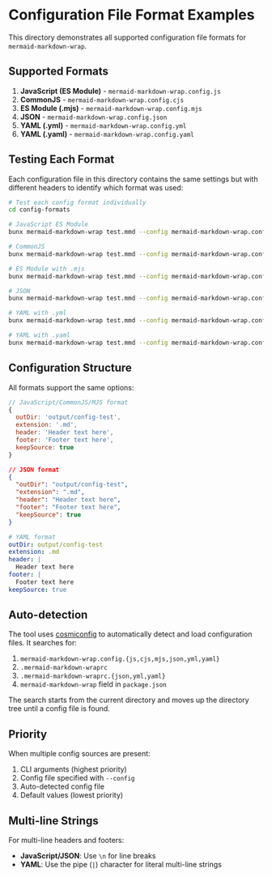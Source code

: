 # Configuration File Format Examples

This directory demonstrates all supported configuration file formats for `mermaid-markdown-wrap`.

## Supported Formats

1. **JavaScript (ES Module)** - `mermaid-markdown-wrap.config.js`
2. **CommonJS** - `mermaid-markdown-wrap.config.cjs`
3. **ES Module (.mjs)** - `mermaid-markdown-wrap.config.mjs`
4. **JSON** - `mermaid-markdown-wrap.config.json`
5. **YAML (.yml)** - `mermaid-markdown-wrap.config.yml`
6. **YAML (.yaml)** - `mermaid-markdown-wrap.config.yaml`

## Testing Each Format

Each configuration file in this directory contains the same settings but with different headers to identify which format was used:

```bash
# Test each config format individually
cd config-formats

# JavaScript ES Module
bunx mermaid-markdown-wrap test.mmd --config mermaid-markdown-wrap.config.js

# CommonJS
bunx mermaid-markdown-wrap test.mmd --config mermaid-markdown-wrap.config.cjs

# ES Module with .mjs
bunx mermaid-markdown-wrap test.mmd --config mermaid-markdown-wrap.config.mjs

# JSON
bunx mermaid-markdown-wrap test.mmd --config mermaid-markdown-wrap.config.json

# YAML with .yml
bunx mermaid-markdown-wrap test.mmd --config mermaid-markdown-wrap.config.yml

# YAML with .yaml
bunx mermaid-markdown-wrap test.mmd --config mermaid-markdown-wrap.config.yaml
```

## Configuration Structure

All formats support the same options:

```javascript
// JavaScript/CommonJS/MJS format
{
  outDir: 'output/config-test',
  extension: '.md',
  header: 'Header text here',
  footer: 'Footer text here',
  keepSource: true
}
```

```json
// JSON format
{
  "outDir": "output/config-test",
  "extension": ".md",
  "header": "Header text here",
  "footer": "Footer text here",
  "keepSource": true
}
```

```yaml
# YAML format
outDir: output/config-test
extension: .md
header: |
  Header text here
footer: |
  Footer text here
keepSource: true
```

## Auto-detection

The tool uses [cosmiconfig](https://github.com/davidtheclark/cosmiconfig) to automatically detect and load configuration files. It searches for:

1. `mermaid-markdown-wrap.config.{js,cjs,mjs,json,yml,yaml}`
2. `.mermaid-markdown-wraprc`
3. `.mermaid-markdown-wraprc.{json,yml,yaml}`
4. `mermaid-markdown-wrap` field in `package.json`

The search starts from the current directory and moves up the directory tree until a config file is found.

## Priority

When multiple config sources are present:

1. CLI arguments (highest priority)
2. Config file specified with `--config`
3. Auto-detected config file
4. Default values (lowest priority)

## Multi-line Strings

For multi-line headers and footers:

- **JavaScript/JSON**: Use `\n` for line breaks
- **YAML**: Use the pipe (`|`) character for literal multi-line strings